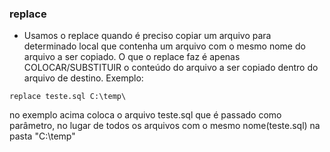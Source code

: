 ### replace


- Usamos o replace quando é preciso copiar um arquivo para determinado local que contenha um arquivo com o mesmo nome do arquivo a ser copiado. O
que o replace faz é apenas COLOCAR/SUBSTITUIR o conteúdo do arquivo a ser copiado dentro do arquivo de destino. Exemplo:


``replace teste.sql C:\temp\``

no exemplo acima coloca o arquivo teste.sql que é passado como parâmetro, no lugar de todos os arquivos com o mesmo nome(teste.sql) na pasta
"C:\temp"

